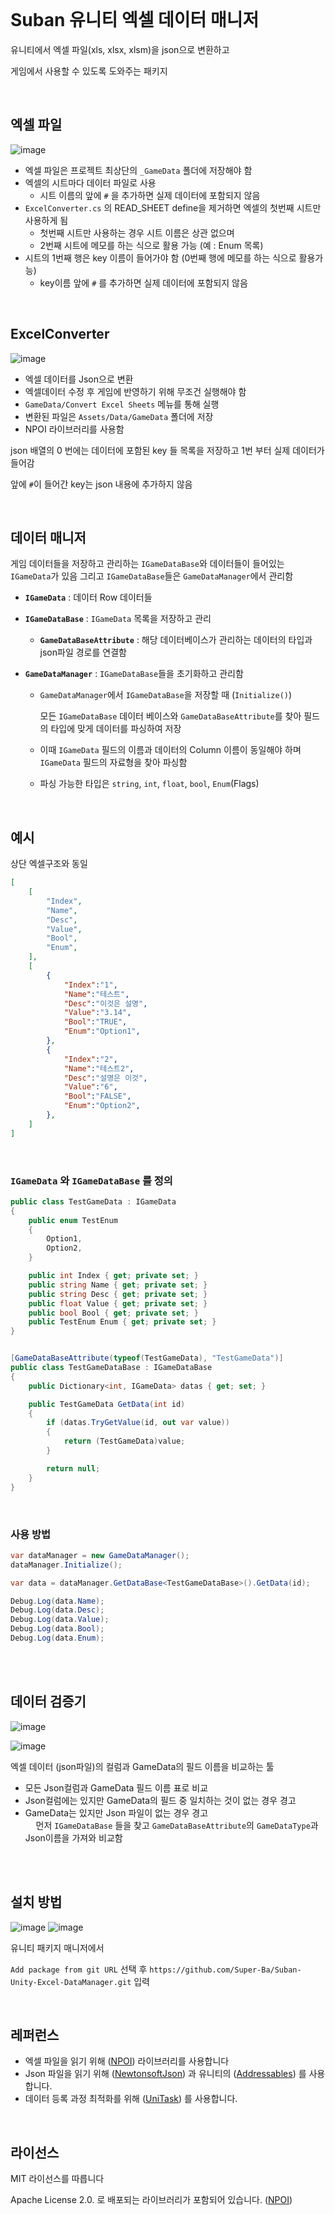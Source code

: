 
<br>

# Suban 유니티 엑셀 데이터 매니저

유니티에서 엑셀 파일(xls, xlsx, xlsm)을 json으로 변환하고

게임에서 사용할 수 있도록 도와주는 패키지


<br>

## 엑셀 파일

![image](https://user-images.githubusercontent.com/96484044/224507767-5391b90f-3979-4ba1-93ed-c5425b88cf8b.png)

- 엑셀 파일은 프로젝트 최상단의 `_GameData` 폴더에 저장해야 함
- 엑셀의 시트마다 데이터 파일로 사용
    - 시트 이름의 앞에 `#` 을 추가하면 실제 데이터에 포함되지 않음
- `ExcelConverter.cs` 의 READ_SHEET define을 제거하면 엑셀의 첫번째 시트만 사용하게 됨
    - 첫번째 시트만 사용하는 경우 시트 이름은 상관 없으며 
    - 2번째 시트에 메모를 하는 식으로 활용 가능 (예 : Enum 목록)
- 시트의 1번째 행은 key 이름이 들어가야 함 (0번째 행에 메모를 하는 식으로 활용가능)
    - key이름 앞에 `#` 를 추가하면 실제 데이터에 포함되지 않음 

<br>

## ExcelConverter

![image](https://github.com/Super-Ba/SubanDataManager/assets/96484044/4d239414-453f-4c44-b7c2-da8fa4c35865)


- 엑셀 데이터를 Json으로 변환
- 엑셀데이터 수정 후 게임에 반영하기 위해 무조건 실행해야 함
- `GameData/Convert Excel Sheets` 메뉴를 통해 실행
- 변환된 파일은 `Assets/Data/GameData` 폴더에 저장
- NPOI 라이브러리를 사용함

json 배열의 0 번에는 데이터에 포함된 key 들 목록을 저장하고
1번 부터 실제 데이터가 들어감

앞에 `#`이 들어간 key는 json 내용에 추가하지 않음

<br>

## 데이터 매니저

게임 데이터들을 저장하고 관리하는 `IGameDataBase`와
데이터들이 들어있는 `IGameData`가 있음
그리고  `IGameDataBase`들은 `GameDataManager`에서 관리함

- **`IGameData`** : 데이터 Row 데이터들

- **`IGameDataBase`** : `IGameData` 목록을 저장하고 관리
    - **`GameDataBaseAttribute`** : 해당 데이터베이스가 관리하는 데이터의 타입과 json파일 경로를 연결함
    
- **`GameDataManager`** : `IGameDataBase`들을 초기화하고 관리함
    - `GameDataManager`에서  `IGameDataBase`을 저장할 때 (`Initialize()`) <br>
    
        모든 `IGameDataBase` 데이터 베이스와 `GameDataBaseAttribute`를 찾아
        필드의 타입에 맞게 데이터를 파싱하여 저장
    - 이때 `IGameData` 필드의 이름과 데이터의 Column 이름이 동일해야 하며
      `IGameData` 필드의 자료형을 찾아 파싱함
    - 파싱 가능한 타입은 `string`, `int`, `float`, `bool`, `Enum`(Flags)


<br>

## 예시

상단 엑셀구조와 동일 
```json
[
    [
        "Index",
        "Name",
        "Desc",
        "Value",
        "Bool",
        "Enum",
    ],
    [
        {
            "Index":"1",
            "Name":"테스트",
            "Desc":"이것은 설명",
            "Value":"3.14",
            "Bool":"TRUE",
            "Enum":"Option1",
        },
        {
            "Index":"2",
            "Name":"테스트2",
            "Desc":"설명은 이것",
            "Value":"6",
            "Bool":"FALSE",
            "Enum":"Option2",
        },
    ]
]
```

<br>

### `IGameData` 와 `IGameDataBase` 를 정의

```c#
public class TestGameData : IGameData
{
    public enum TestEnum
    {
        Option1,
        Option2,
    }

    public int Index { get; private set; }
    public string Name { get; private set; }
    public string Desc { get; private set; }
    public float Value { get; private set; }
    public bool Bool { get; private set; }
    public TestEnum Enum { get; private set; }
}


[GameDataBaseAttribute(typeof(TestGameData), "TestGameData")]
public class TestGameDataBase : IGameDataBase
{
    public Dictionary<int, IGameData> datas { get; set; }

    public TestGameData GetData(int id)
    {
        if (datas.TryGetValue(id, out var value))
        {
            return (TestGameData)value;
        }

        return null;
    }
}
```


<br>

### 사용 방법

```c#
var dataManager = new GameDataManager();
dataManager.Initialize();

var data = dataManager.GetDataBase<TestGameDataBase>().GetData(id);

Debug.Log(data.Name);
Debug.Log(data.Desc);
Debug.Log(data.Value);
Debug.Log(data.Bool);
Debug.Log(data.Enum);
```

<br>
<br>


## 데이터 검증기


![image](https://github.com/Super-Ba/SubanDataManager/assets/96484044/f2b7cdcd-fe1a-4496-99b4-3e0dd2d56ef3)

![image](https://github.com/Super-Ba/SubanDataManager/assets/96484044/ec083e4b-f61b-4077-b719-64ae4ac1509b)

엑셀 데이터 (json파일)의 컬럼과 GameData의 필드 이름을 비교하는 툴  

- 모든 Json컬럼과 GameData 필드 이름 표로 비교  
- Json컬럼에는 있지만 GameData의 필드 중 일치하는 것이 없는 경우 경고  
- GameData는 있지만 Json 파일이 없는 경우 경고  
ㅤ
먼저 `IGameDataBase` 들을 찾고 `GameDataBaseAttribute`의 `GameDataType`과 Json이름을 가져와 비교함


<br>
<br>

## 설치 방법

![image](https://github.com/Super-Ba/SubanDataManager/assets/96484044/b036266b-21bf-431f-9c3a-b236255568b7)
![image](https://github.com/Super-Ba/SubanDataManager/assets/96484044/540708ee-32f9-49b3-bf92-891564dd09d2)

유니티 패키지 매니저에서

`Add package from git URL` 선택 후 
 `https://github.com/Super-Ba/Suban-Unity-Excel-DataManager.git` 입력

<br>

## 레퍼런스

- 엑셀 파일을 읽기 위해  ([NPOI](https://github.com/dotnetcore/NPOI)) 라이브러리를 사용합니다
- Json 파일을 읽기 위해 ([NewtonsoftJson](https://www.newtonsoft.com/json)) 과 유니티의 ([Addressables](https://docs.unity3d.com/Packages/com.unity.addressables@0.8/manual/index.html)) 를 사용합니다.
- 데이터 등록 과정 최적화를 위해 ([UniTask](https://github.com/Cysharp/UniTask)) 를 사용합니다.

<br>

## 라이선스

MIT 라이선스를 따릅니다

Apache License 2.0. 로 배포되는 라이브러리가 포함되어 있습니다. ([NPOI](https://github.com/dotnetcore/NPOI))
